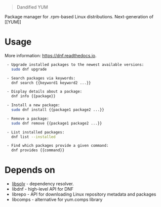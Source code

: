 > Dandified YUM

Package manager for .rpm-based Linux distributions. Next-generation of [[YUM]]

# Usage
More information: https://dnf.readthedocs.io.

```bash
 - Upgrade installed packages to the newest available versions:
   sudo dnf upgrade

 - Search packages via keywords:
   dnf search {{keyword1 keyword2 ...}}

 - Display details about a package:
   dnf info {{package}}

 - Install a new package:
   sudo dnf install {{package1 package2 ...}}

 - Remove a package:
   sudo dnf remove {{package1 package2 ...}}

 - List installed packages:
   dnf list --installed

 - Find which packages provide a given command:
   dnf provides {{command}}
```

# Depends on
- [libsolv](https://github.com/openSUSE/libsolv) - dependency resolver.
- libdnf - high-level API for DNF
- librepo - API for downloading Linux repository metadata and packages
- libcomps - alternative for yum.comps library